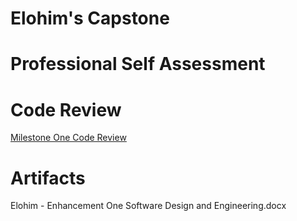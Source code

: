# Elohim's Capstone

# Professional Self Assessment


# Code Review
[Milestone One Code Review](https://youtu.be/JFAPfgDiEBk)

# Artifacts
Elohim - Enhancement One Software Design and Engineering.docx
